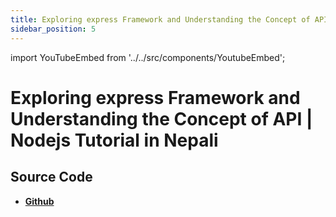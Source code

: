 ```yaml
---
title: Exploring express Framework and Understanding the Concept of API | Nodejs Tutorial in Nepali
sidebar_position: 5
---
```


import YouTubeEmbed from '../../src/components/YoutubeEmbed';

# Exploring express Framework and Understanding the Concept of API | Nodejs Tutorial in Nepali

<YouTubeEmbed videoId="QzT-dhhhuX4" />

## Source Code

- [**Github**](https://github.com/isarojdahal/node-js-workshop)